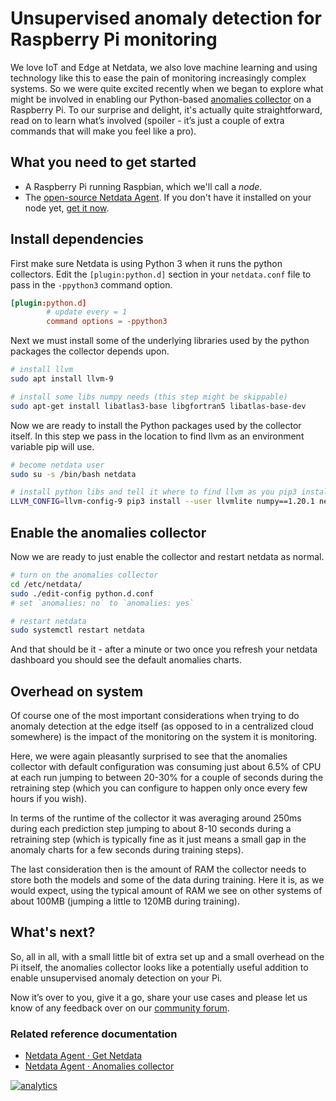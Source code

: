 <!--
title: "Unsupervised anomaly detection for Raspberry Pi monitoring"
description: ""
image: /img/seo/guides/monitor/raspberry-pi-anomaly-detection.png
author: "Andy Maguire"
author_title: "Senior Machine Learning Engineer"
author_img: "/img/authors/andy-maguire.jpg"
custom_edit_url: https://github.com/netdata/netdata/edit/master/docs/guides/monitor/raspberry-pi-anomaly-detection.md
-->

# Unsupervised anomaly detection for Raspberry Pi monitoring

We love IoT and Edge at Netdata, we also love machine learning and using technology like this to ease the pain of
monitoring increasingly complex systems. So we were quite excited recently when we began to explore what might be
involved in enabling our Python-based [anomalies collector](/collectors/python.d.plugin/anomalies/README.md) on a
Raspberry Pi. To our surprise and delight, it's actually quite straightforward, read on to learn what’s involved
(spoiler - it’s just a couple of extra commands that will make you feel like a pro).

## What you need to get started

- A Raspberry Pi running Raspbian, which we'll call a _node_.
- The [open-source Netdata Agent](https://github.com/netdata/netdata). If you don't have it installed on your node yet,
  [get it now](/docs/get/README.md).

## Install dependencies

First make sure Netdata is using Python 3 when it runs the python collectors. Edit the `[plugin:python.d]` section in
your `netdata.conf` file to pass in the `-ppython3` command option. 

```conf
[plugin:python.d]
        # update every = 1
        command options = -ppython3
```

Next we must install some of the underlying libraries used by the python packages the collector depends upon. 

```bash
# install llvm
sudo apt install llvm-9

# install some libs numpy needs (this step might be skippable)
sudo apt-get install libatlas3-base libgfortran5 libatlas-base-dev
```

Now we are ready to install the Python packages used by the collector itself. In this step we pass in the location to find llvm as an environment variable pip will use.

```bash
# become netdata user
sudo su -s /bin/bash netdata

# install python libs and tell it where to find llvm as you pip3 install what is needed
LLVM_CONFIG=llvm-config-9 pip3 install --user llvmlite numpy==1.20.1 netdata-pandas==0.0.32 numba==0.50.1 scikit-learn==0.23.2 pyod==0.8.3
```

## Enable the anomalies collector

Now we are ready to just enable the collector and restart netdata as normal.

```bash
# turn on the anomalies collector
cd /etc/netdata/
sudo ./edit-config python.d.conf
# set `anomalies: no` to `anomalies: yes`

# restart netdata
sudo systemctl restart netdata
```

And that should be it - after a minute or two once you refresh your netdata dashboard you should see the default
anomalies charts. 

## Overhead on system

Of course one of the most important considerations when trying to do anomaly detection at the edge itself (as opposed to
in a centralized cloud somewhere) is the impact of the monitoring on the system it is monitoring. 

Here, we were again pleasantly surprised to see that the anomalies collector with default configuration was consuming
just about 6.5% of CPU at each run jumping to between 20-30% for a couple of seconds during the retraining step (which
you can configure to happen only once every few hours if you wish).

In terms of the runtime of the collector it was averaging around 250ms during each prediction step jumping to about 8-10
seconds during a retraining step (which is typically fine as it just means a small gap in the anomaly charts for a few
seconds during training steps).

The last consideration then is the amount of RAM the collector needs to store both the models and some of the data
during training. Here it is, as we would expect, using the typical amount of RAM we see on other systems of about 100MB
(jumping a little to 120MB during training).

## What's next?

So, all in all, with a small little bit of extra set up and a small overhead on the Pi itself, the anomalies collector
looks like a potentially useful addition to enable unsupervised anomaly detection on your Pi. 

Now it’s over to you, give it a go, share your use cases and please let us know of any feedback over on our [community
forum](https://community.netdata.cloud/t/anomalies-collector-feedback-megathread/767).  

### Related reference documentation

- [Netdata Agent · Get Netdata](/docs/get/README.md)
- [Netdata Agent · Anomalies collector](/collectors/python.d.plugin/anomalies/README.md)

[![analytics](https://www.google-analytics.com/collect?v=1&aip=1&t=pageview&_s=1&ds=github&dr=https%3A%2F%2Fgithub.com%2Fnetdata%2Fnetdata&dl=https%3A%2F%2Fmy-netdata.io%2Fgithub%2Fdocs%2Fguides%2Fmonitor%2Fraspberry-pi-anomaly-detection&_u=MAC~&cid=5792dfd7-8dc4-476b-af31-da2fdb9f93d2&tid=UA-64295674-3)](<>)
